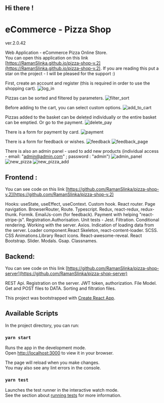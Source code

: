 ## Hi there !

# eCommerce - Pizza Shop

ver.2.0.42

Web Application - eCommerce Pizza Online Store.  
You can open this application on this
link [https://RamanSlinka.github.io/pizza-shop-v.2](https://RamanSlinka.github.io/pizza-shop-v.2).
If you are reading this put a star on the project - I will be pleased for the support :)


First, create an account and register (this is required in order to use
the shopping cart).
![log_in](https://user-images.githubusercontent.com/80674763/186253870-19e7e6cc-81dd-436a-87a8-ee1448bc83a7.png)

Pizzas can be sorted and filtered by parameters. 
![filter_sort](https://user-images.githubusercontent.com/80674763/186253895-4e86c1e9-407d-4401-9a2f-38121fa60cb4.png)



Before adding to the cart, you can select custom options.
![add_to_cart](https://user-images.githubusercontent.com/80674763/186253886-f757f46e-8d33-4f2a-bf1a-4f884b6ba608.png)

Pizzas added to the basket can be deleted
individually or the entire basket can be emptied. Or go to the payment.
![delete_pay](https://user-images.githubusercontent.com/80674763/186253888-baa05466-da53-4cd1-87e0-084b3e7c0e1e.png)

 There is a form for payment by card.
 ![payment](https://user-images.githubusercontent.com/80674763/186253883-7588a601-d3f7-4eeb-98d0-24aa624ff09d.png)


There is a form for feedback or
wishes.
![feedback](https://user-images.githubusercontent.com/80674763/186253908-8998f010-0d94-4425-a5c0-4860b7f60165.png)
![feedback_page](https://user-images.githubusercontent.com/80674763/186253901-816f3257-d256-43c2-aac8-8b43c14aa20b.png)



 There is also an admin panel - used to add new products (individual access -
 email: "admin@admin.com" ;
 password : "admin")
![admin_panel](https://user-images.githubusercontent.com/80674763/186253899-6bf2163a-71e4-419f-a01a-a33e31dbafd8.png)
![new_pizza](https://user-images.githubusercontent.com/80674763/186253890-9f4ece65-5f86-4fd7-baf8-8ec036b6eb05.png)
![new_pizza_add](https://user-images.githubusercontent.com/80674763/186253904-36c2ba52-daa9-4641-8b53-cf14529b8235.png)


## Frontend :

You can see code on this
link [https://github.com/RamanSlinka/pizza-shop-v.2](https://github.com/RamanSlinka/pizza-shop-v.2)

Hooks: useState, useEffect, useContext. Custom hook.
React router. Page navigation. BrowserRouter, Route.
Typescript.
Redux, react-redux, redux-thunk.
Formik. EmailJs-com (for feedback).
Payment with helping "react-stripe-js".
Registration.Authorisation.
Unit tests - Jest.
Filtration.
Conditional rendering.
Working with the server. Axios. Indication of loading data from the server.
Loader component.React Skeleton, react-content-loader.
SCSS. CSS Animations.Library React icons.
React-awesome-reveal.
React Bootstrap. Slider. Modals.
Gsap.
Classnames.

## Backend:

You can see code on this
link [https://github.com/RamanSlinka/pizza-shop-server](https://github.com/RamanSlinka/pizza-shop-server)

REST Api.
Registration on the server.
JWT token, authorization.
File Model.
Get and POST files to DATA.
Sorting and filtration files.




This project was bootstrapped with [Create React App](https://github.com/facebook/create-react-app).


## Available Scripts

In the project directory, you can run:

### `yarn start`

Runs the app in the development mode.\
Open [http://localhost:3000](http://localhost:3000) to view it in your browser.

The page will reload when you make changes.\
You may also see any lint errors in the console.

### `yarn test`

Launches the test runner in the interactive watch mode.\
See the section about [running tests](https://facebook.github.io/create-react-app/docs/running-tests) for more
information.